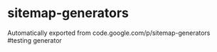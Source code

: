 # sitemap-generators
Automatically exported from code.google.com/p/sitemap-generators
#testing generator
